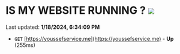 # IS MY WEBSITE RUNNING ? [![](https://img.shields.io/static/v1?label=Sponsor&message=%E2%9D%A4&logo=GitHub&color=%23fe8e86)](https://github.com/sponsors/<username>)

Last updated: **1/18/2024, 6:34:09 PM**

- `GET` [https://youssefservice.me](https://youssefservice.me) - **Up** (255ms)
